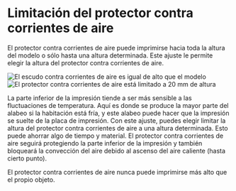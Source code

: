 Limitación del protector contra corrientes de aire
====
El protector contra corrientes de aire puede imprimirse hacia toda la altura del modelo o sólo hasta una altura determinada. Este ajuste le permite elegir la altura del protector contra corrientes de aire.

<!--screenshot {
"image_path": "draft_shield_enabled.png",
"models": [{"script": "headphone_hook.scad"}],
"camera_position": [-56, 139, 305],
"settings": {
    "draft_shield_enabled": true
},
"colours": 32
}-->
<!--screenshot {
"image_path": "draft_shield_height_limitation.png",
"models": [{"script": "headphone_hook.scad"}],
"camera_position": [-56, 139, 305],
"settings": {
    "draft_shield_enabled": true,
    "draft_shield_height_limitation": "limited",
    "draft_shield_height": 20
},
"colours": 32
}-->
![El escudo contra corrientes de aire es igual de alto que el modelo](../images/draft_shield_enabled.png)
![El protector contra corrientes de aire está limitado a 20 mm de altura](../images/draft_shield_height_limitation.png)

La parte inferior de la impresión tiende a ser más sensible a las fluctuaciones de temperatura. Aquí es donde se produce la mayor parte del alabeo si la habitación está fría, y este alabeo puede hacer que la impresión se suelte de la placa de impresión. Con este ajuste, puedes elegir limitar la altura del protector contra corrientes de aire a una altura determinada. Esto puede ahorrar algo de tiempo y material. El protector contra corrientes de aire seguirá protegiendo la parte inferior de la impresión y también bloqueará la convección del aire debido al ascenso del aire caliente (hasta cierto punto).

El protector contra corrientes de aire nunca puede imprimirse más alto que el propio objeto.